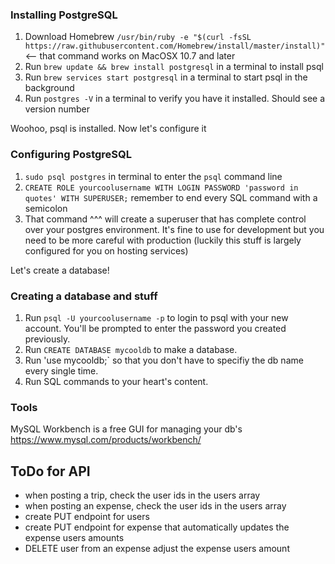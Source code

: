 ### Installing PostgreSQL

1. Download Homebrew `/usr/bin/ruby -e "$(curl -fsSL https://raw.githubusercontent.com/Homebrew/install/master/install)"` <-- that command works on MacOSX 10.7 and later
2. Run `brew update && brew install postgresql` in a terminal to install psql
3. Run `brew services start postgresql` in a terminal to start psql in the background
4. Run `postgres -V` in a terminal to verify you have it installed. Should see a version number

Woohoo, psql is installed. Now let's configure it

### Configuring PostgreSQL

1. `sudo psql postgres` in terminal to enter the `psql` command line
2. `CREATE ROLE yourcoolusername WITH LOGIN PASSWORD 'password in quotes' WITH SUPERUSER;` remember to end every SQL command with a semicolon
3. That command ^^^ will create a superuser that has complete control over your postgres environment. It's fine to use for development but you need to be more careful with production (luckily this stuff is largely configured for you on hosting services)

Let's create a database!

### Creating a database and stuff

1. Run `psql -U yourcoolusername -p` to login to psql with your new account. You'll be prompted to enter the password you created previously.
2. Run `CREATE DATABASE mycooldb` to make a database.
3. Run 'use mycooldb;` so that you don't have to specifiy the db name every single time.
4. Run SQL commands to your heart's content.

### Tools

MySQL Workbench is a free GUI for managing your db's https://www.mysql.com/products/workbench/

## ToDo for API

- when posting a trip, check the user ids in the users array
- when posting an expense, check the user ids in the users array
- create PUT endpoint for users
- create PUT endpoint for expense that automatically updates the expense users amounts
- DELETE user from an expense adjust the expense users amount
